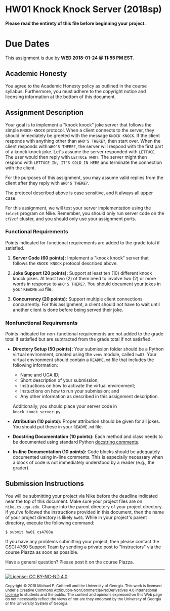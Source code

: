 
# HW01 Knock Knock Server (2018sp)

**Please read the entirety of this file before
beginning your project.** 

# Due Dates

This assignment is due by **WED 2018-01-24 @ 11:55 PM EST**. 

## Academic Honesty

You agree to the Academic Honesty policy as outlined in the course syllabus. 
Furthermore, you must adhere to the copyright notice and licensing information 
at the bottom of this document.

## Assignment Description

Your goal is to implement a "knock knock" joke server that follows the simple
`KNOCK-KNOCK` protocol. When a client connects to the server, they should
immediately be greeted with the message `KNOCK KNOCK`. If the client responds
with anything other than `WHO'S THERE?`, then start over. When the client
responds with `WHO'S THERE?`, the server will respond with the first part of
a knock knock joke. Let's assume the server responded with `LETTUCE`. The user 
would then reply with `LETTUCE WHO?`. The server might then respond with 
`LETTUCE IN, IT'S COLD IN HERE` and terminate the connection with the client. 

For the purposes of this assignment, you may assume valid replies from the
client after they reply with `WHO'S THERE?`.

The protocol described above is case sensitive, and it always all upper case.

For this assignment, we will test your server implementation using the 
`telnet` program on Nike. Remember, you should only run server code on the 
`cf`/`vcf` cluster, and you should only use your assignment ports.

### Functional Requirements

Points indicated for functional requirements are added to the grade total
if satisfied. 

1. **Server Code (60 points):** Implement a "knock knock" server that 
   follows the `KNOCK KNOCK` protocol described above.

2. **Joke Support (20 points):** Support at least ten (10) different 
   knock knock jokes. At least two (2) of them need to involve two (2) or more 
   words in response to `WHO'S THERE?`. You should document your jokes 
   in your `README.md` file.

3. **Concurrency (20 points):** Support multiple client connections concurrently. 
   For this assignment, a client should not have to wait until another client is
   done before being served their joke.

### Nonfunctional Requirements 

Points indicated for non-functional requirements are not added to the grade total
if satisfied but are subtracted from the grade total if not satisfied.

* **Directory Setup (50 points):** Your submission folder should be a Python
  virtual environment, created using the `venv` module, called `hw03`.
  Your virtual environment should contain a `README.md` file that includes
  the following information:
  * Name and UGA ID;
  * Short description of your submission;
  * Instructions on how to activate the virtual environment;
  * Instuctions on how to run your submission; and
  * Any other information as described in this assignment description. 

  Additionally, you should place your server code in `knock_knock_server.py`.

* **Attribution (10 points):** Proper attribution should be given for all jokes.
  You should put these in your `README.md` file.

* **Docstring Documentation (10 points):** Each method and class needs to be documented
  using standard Python [docstring comments](https://www.python.org/dev/peps/pep-0257/).

* **In-line Documentation (10 points):** Code blocks should be adequately documented
  using in-line comments. This is especially necessary when a block of code
  is not immediately understood by a reader (e.g., the grader).

## Submission Instructions

You will be submitting your project via Nike before the deadline indicated
near the top of this document. Make sure your project files are on 
`nike.cs.uga.edu`. Change into the parent directory of your project directory. 
If you've followed the instructions provided in this document, then the name 
of your project directory is likely `hw01`. 
While in your project's parent directory, execute the following command: 

```
$ submit hw01 cs4760a
```

If you have any problems submitting your project, then please contact the CSCI
4760 Support Team by sending a private post to "Instructors" via the course 
Piazza as soon as possible. 

Have a general question? Please post it on the course Piazza.

<hr/>

[![License: CC BY-NC-ND 4.0](https://img.shields.io/badge/License-CC%20BY--NC--ND%204.0-lightgrey.svg)](http://creativecommons.org/licenses/by-nc-nd/4.0/)

<small>
Copyright &copy; 2018 Michael E. Cotterell and the University of Georgia.
This work is licensed under a <a rel="license" href="http://creativecommons.org/licenses/by-nc-nd/4.0/">Creative Commons Attribution-NonCommercial-NoDerivatives 4.0 International License</a> to students and the public.
The content and opinions expressed on this Web page do not necessarily reflect the views of nor are they endorsed by the University of Georgia or the University System of Georgia.
</small>

